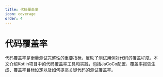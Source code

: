 ```yaml
---
title: 代码覆盖率
icon: coverage
order: 4
---
```


# 代码覆盖率

代码覆盖率是衡量测试完整性的重要指标，反映了测试用例对代码的覆盖程度。本文介绍Kotlin项目中的代码覆盖率工具和实践，包括JaCoCo配置、覆盖率报告生成、覆盖率目标设定以及如何提高关键代码的测试覆盖率。
